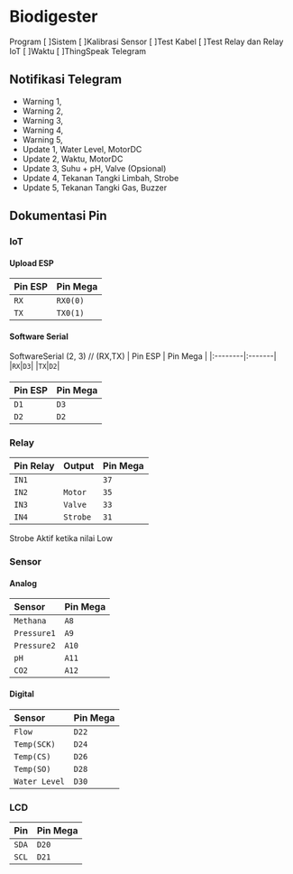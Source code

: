 # Biodigester
Program
  [ ]Sistem
  [ ]Kalibrasi Sensor
  [ ]Test Kabel
  [ ]Test Relay dan Relay
IoT
  [ ]Waktu
  [ ]ThingSpeak
  Telegram

## Notifikasi Telegram
- Warning 1,
- Warning 2,
- Warning 3,
- Warning 4,
- Warning 5,
- Update 1, Water Level, MotorDC
- Update 2, Waktu, MotorDC
- Update 3, Suhu + pH, Valve
(Opsional)
- Update 4, Tekanan Tangki Limbah, Strobe
- Update 5, Tekanan Tangki Gas, Buzzer

## Dokumentasi Pin

### IoT
#### Upload ESP
| Pin ESP | Pin Mega |
|:--------|:-------|
|`RX`|`RX0(0)`|
|`TX`|`TX0(1)`|

#### Software Serial
SoftwareSerial (2, 3) // (RX,TX)
| Pin ESP | Pin Mega |
|:--------|:-------|
|`RX`|`D3`|
|`TX`|`D2`|

####
| Pin ESP | Pin Mega |
|:--------|:-------|
|`D1`|`D3`|
|`D2`|`D2`|

### Relay

| Pin Relay | Output | Pin Mega| 
|:--------|:------- |:-------|
|`IN1`|` `|`37`|
|`IN2`|`Motor`|`35`|
|`IN3`|`Valve`|`33`|
|`IN4`|`Strobe`|`31`|

Strobe Aktif ketika nilai Low

### Sensor
#### Analog
| Sensor | Pin Mega |
|:------- |:-------|
|`Methana`|`A8`|
|`Pressure1`|`A9`|
|`Pressure2`|`A10`|
|`pH`|`A11`|
|`CO2`|`A12`|

#### Digital
| Sensor | Pin Mega |
|:------- |:-------|
|`Flow`|`D22`|
|`Temp(SCK)`|`D24`|
|`Temp(CS)`|`D26`|
|`Temp(SO)`|`D28`|
|`Water Level`|`D30`|

### LCD
| Pin | Pin Mega |
|:------- |:-------|
|`SDA`|`D20`|
|`SCL`|`D21`|
